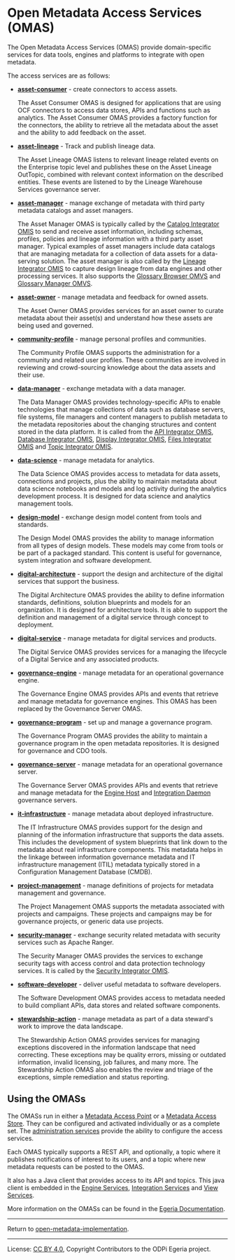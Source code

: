 <!-- SPDX-License-Identifier: CC-BY-4.0 -->
<!-- Copyright Contributors to the ODPi Egeria project. -->
  
# Open Metadata Access Services (OMAS)

The Open Metadata Access Services (OMAS) provide domain-specific services
for data tools, engines and platforms to integrate with open metadata.

The access services are as follows:

* **[asset-consumer](asset-consumer)** - create connectors to access assets.

  The Asset Consumer OMAS is designed for applications that are using OCF connectors to access data stores, APIs and
functions such as analytics.  The Asset Consumer OMAS provides a factory function
for the connectors, the ability to retrieve all the metadata about the asset and the ability to add feedback on the asset.

* **[asset-lineage](asset-lineage)** - Track and publish lineage data.

  The Asset Lineage OMAS listens to relevant lineage related events on the Enterprise topic level and publishes these on
the Asset Lineage OutTopic, combined with relevant context information on the described entities. These events are 
listened to by the Lineage Warehouse Services governance server.  

* **[asset-manager](asset-manager)** - manage exchange of metadata with third party metadata catalogs and
asset managers.

  The Asset Manager OMAS is typically called by the
[Catalog Integrator OMIS](../integration-services/catalog-integrator) to send and receive
asset information, including schemas, profiles, policies and lineage
information with a third party asset manager.  Typical examples of asset managers include
data catalogs that are managing metadata for a collection of data assets for a
data-serving solution.  The asset manager is also called by the
[Lineage Integrator OMIS](../integration-services/lineage-integrator) to capture design lineage
from data engines and other processing services.
It also supports the [Glossary Browser OMVS](../view-services/glossary-browser) and
[Glossary Manager OMVS](../view-services/glossary-manager).

* **[asset-owner](asset-owner)** - manage metadata and feedback for owned assets.

  The Asset Owner OMAS provides services for an asset owner to curate metadata about their
asset(s) and understand how these assets are being used and governed.

* **[community-profile](community-profile)** - manage personal profiles and communities.
  
  The Community Profile OMAS supports the administration for a community and related user profiles.  These communities are
involved in reviewing and crowd-sourcing knowledge about the data assets and their use.

* **[data-manager](data-manager)** - exchange metadata with a data manager.

  The Data Manager OMAS provides technology-specific APIs to enable technologies that manage collections of data
such as database servers, file systems, file managers and content managers to publish metadata to the metadata
repositories about the changing structures and content stored in the data platform.
It is called from the
[API Integrator OMIS](../integration-services/api-integrator),
[Database Integrator OMIS](../integration-services/database-integrator),
[Display Integrator OMIS](../integration-services/display-integrator),
[Files Integrator OMIS](../integration-services/files-integrator) and
[Topic Integrator OMIS](../integration-services/topic-integrator).


* **[data-science](data-science)** - manage metadata for analytics.

  The Data Science OMAS provides access to metadata for data assets,
connections and projects, plus the ability to maintain metadata about data science notebooks
and models and log activity during the analytics development process.
It is designed for data science and analytics management tools.

* **[design-model](design-model)** - exchange design model content from tools and standards.

  The Design Model OMAS provides the ability to manage information from all types of design models.
These models may come from tools or be part of a packaged standard.
This content is useful for governance, system integration and software development.

* **[digital-architecture](digital-architecture)** - support the design and architecture of the digital services
that support the business.

  The Digital Architecture OMAS provides the ability to define information standards, definitions, solution blueprints and
models for an organization.  It is designed for architecture tools.  It is able to support the
definition and management of a digital service through concept to deployment.

* **[digital-service](digital-service)** - manage metadata for digital services and products.
  
  The Digital Service OMAS provides services for a managing the lifecycle of a Digital Service and any associated products.

* **[governance-engine](governance-engine)** - manage metadata for an operational governance engine.

  The Governance Engine OMAS provides APIs and events that retrieve and
manage metadata for governance engines.  This OMAS has been replaced by the Governance Server OMAS.

* **[governance-program](governance-program)** - set up and manage a governance program.

  The Governance Program OMAS provides the ability to maintain a governance program in the open metadata repositories.
It is designed for governance and CDO tools.

* **[governance-server](governance-server)** - manage metadata for an operational governance server.

  The Governance Server OMAS provides APIs and events that retrieve and
  manage metadata for the [Engine Host](https://egeria-project.org/concepts/engine-host/) and 
  [Integration Daemon](https://egeria-project.org/concepts/integration-daemon/) governance servers.

* **[it-infrastructure](it-infrastructure)** - manage metadata about deployed infrastructure.

  The IT Infrastructure OMAS provides support for the design and planning of the information infrastructure
that supports the data assets.  This includes the development of system blueprints that link down to the metadata
about real infrastructure components.
This metadata helps in the linkage between information governance metadata
and IT infrastructure management (ITIL) metadata typically stored in a
Configuration Management Database (CMDB).

* **[project-management](project-management)** - manage definitions of projects for metadata
management and governance.

  The Project Management OMAS supports the metadata associated with projects and campaigns.
These projects and campaigns may be for governance projects, or generic data use projects.

* **[security-manager](security-manager)** - exchange security related metadata with security services such as Apache Ranger.

  The Security Manager OMAS provides the services to exchange security tags with access control and data
protection technology services.  It is called by the [Security Integrator OMIS](../integration-services/security-integrator).

* **[software-developer](software-developer)** - deliver useful metadata to software developers.

  The Software Development OMAS provides access to metadata needed to build compliant APIs,
data stores and related software components.

* **[stewardship-action](stewardship-action)** - manage metadata as part of a data steward's work to
improve the data landscape.

  The Stewardship Action OMAS provides services for managing exceptions discovered in the information landscape that need correcting.
These exceptions may be quality errors, missing or outdated information,
invalid licensing, job failures, and many more.
The Stewardship Action OMAS also enables the review and triage of the exceptions,
simple remediation and status reporting.

## Using the OMASs

The OMASs run in either a [Metadata Access Point](https://egeria-project.org/concepts/metadata-access-point)
or a [Metadata Access Store](https://egeria-project.org/concepts/metadata-access-store).
They can be configured and activated individually or as a complete set.
The [administration services](../admin-services) provide
the ability to configure the access services.  

Each OMAS typically supports a REST API, and optionally, a topic where it publishes notifications
of interest to its users, and a topic where new metadata requests can be posted to the
OMAS.

It also has a Java client that provides access to its API and topics.
This java client is embedded in the
[Engine Services](https://egeria-project.org/services/omes),
[Integration Services](https://egeria-project.org/services/omis) and
[View Services](https://egeria-project.org/services/omvs).

More information on the OMASs can be found in the [Egeria Documentation](https://egeria-project.org/services/omas).

----
Return to [open-metadata-implementation](..).

----
License: [CC BY 4.0](https://creativecommons.org/licenses/by/4.0/),
Copyright Contributors to the ODPi Egeria project.